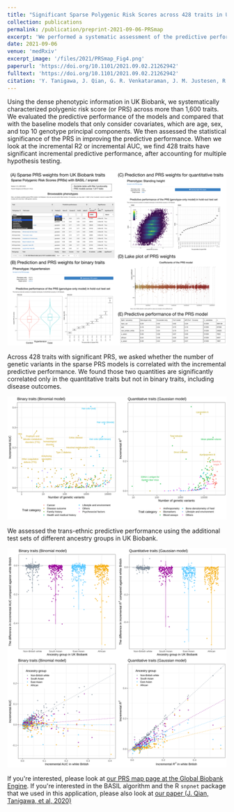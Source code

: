 ```yaml
---
title: "Significant Sparse Polygenic Risk Scores across 428 traits in UK Biobank"
collection: publications
permalink: /publication/preprint-2021-09-06-PRSmap
excerpt: 'We performed a systematic assessment of the predictive performance of PRS models across >1,600 traits in UK Biobank and report 428 PRS models with significant predictive performance.'
date: 2021-09-06
venue: 'medRxiv'
excerpt_image: '/files/2021/PRSmap_Fig4.png'
paperurl: 'https://doi.org/10.1101/2021.09.02.21262942'
fulltext: 'https://doi.org/10.1101/2021.09.02.21262942'
citation: 'Y. Tanigawa, J. Qian, G. R. Venkataraman, J. M. Justesen, R. Li, R. Tibshirani, T. Hastie, M. A. Rivas, Significant Sparse Polygenic Risk Scores across 428 traits in UK Biobank. medRxiv 2021.09.02.21262942 (2021).'
---
```


Using the dense phenotypic information in UK Biobank, we systematically characterized polygenic risk score (or PRS) across more than 1,600 traits. We evaluated the predictive performance of the models and compared that with the baseline models that only consider covariates, which are age, sex, and top 10 genotype principal components. We then assessed the statistical significance of the PRS in improving the predictive performance. When we look at the incremental R2 or incremental AUC, we find 428 traits have significant incremental predictive performance, after accounting for multiple hypothesis testing.

![PRSmap Fig. 1](/files/2021/PRSmap_Fig1_v3.png)

Across 428 traits with significant PRS, we asked whether the number of genetic variants in the sparse PRS models is correlated with the incremental predictive performance. We found those two quantities are significantly correlated only in the quantitative traits but not in binary traits, including disease outcomes.

![PRSmap Fig. 4](/files/2021/PRSmap_Fig4.png)

We assessed the trans-ethnic predictive performance using the additional test sets of different ancestry groups in UK Biobank.

![PRSmap Fig. 5](/files/2021/PRSmap_Fig5.png)

If you're interested, please look at [our PRS map page at the Global Biobank Engine](https://biobankengine.stanford.edu/prs). If you're interested in the BASIL algorithm and the R `snpnet` package that we used in this application, please also look at [our paper (J. Qian, Tanigawa, et al, 2020)](/publication/2020-10-23-snpnet)
